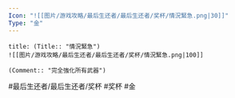 ```yaml
---
Icon: "![[图片/游戏攻略/最后生还者/最后生还者/奖杯/情況緊急.png|30]]"
Type: "金"
---
```

```ad-common-gold-trophy
title: (Title:: "情況緊急")
![[图片/游戏攻略/最后生还者/最后生还者/奖杯/情況緊急.png|100]]

(Comment:: "完全強化所有武器")
```

#最后生还者/最后生还者/奖杯 #奖杯 #金
